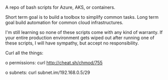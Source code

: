 A repo of bash scripts for Azure, AKS, or containers.

Short term goal is to build a toolbox to simplify common tasks.
Long term goal build automation for common cloud infrastructures.

I'm still learning so none of these scripts come with any kind of warranty.
If your entire production environment gets wiped out after running one of these scripts, I will have sympathy, but accept no responsibility.


Curl all the things:

o permissions:
curl http://cheat.sh/chmod/755

o subnets:
curl subnet.im/192.168.0.5/29
